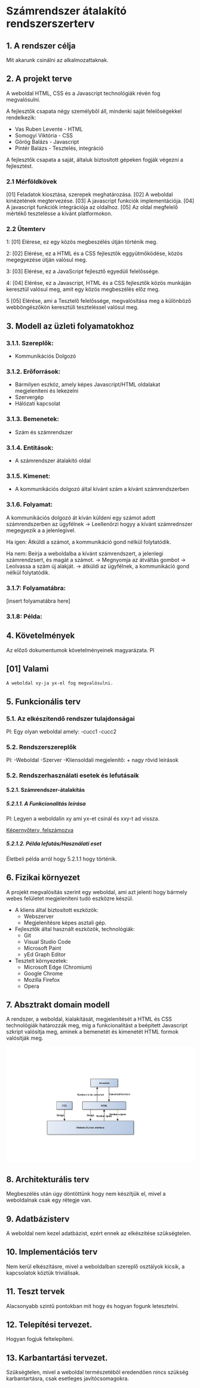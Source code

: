 # Számrendszer átalakító rendszerszerterv

## 1. A rendszer célja

Mit akarunk csinálni az alkalmozattaknak.

## 2. A projekt terve

A weboldal HTML, CSS és a Javascript technológiák révén fog megvalósulni.

A fejlesztők csapata négy személyből áll, mindenki saját felelőségekkel rendelkezik:
* Vas Ruben Levente - HTML
* Somogyi Viktória - CSS
* Görög Balázs - Javascript
* Pintér Balázs - Tesztelés, integráció

A fejlesztők csapata a saját, általuk biztosított gépeken fogják végezni a fejlesztést.


### 2.1 Mérföldkövek

[01] Feladatok kiosztása, szerepek meghatározása.
[02] A weboldal kinézetének megtervezése.
[03] A javascript funkciók implementációja.
[04] A javascript funkciók integrációja az oldalhoz.
[05] Az oldal megfelelő mértékő tesztelésse a kívánt platformokon.

### 2.2 Ütemterv

1: [01] Elérese, ez egy közös megbeszélés útján történik meg.

2: [02] Elérése, ez a HTML és a CSS fejlesztők eggyütmőködése, közös megegyezése útján valósul meg.

3: [03] Elérése, ez a JavaScript fejlesztő egyedüli felelőssége.

4: [04] Elérése, ez a Javascript, HTML és a CSS fejlesztők közös munkáján keresztül valósul meg, amit egy közös megbeszélés előz meg.

5  [05] Elérése, ami a Tesztelő felelőssége, megvalósítása meg a különböző webböngészőkön keresztüli teszteléssel valósul meg.

## 3. Modell az üzleti folyamatokhoz

### 3.1.1. Szereplők:
 * Kommunikációs Dolgozó

### 3.1.2. Erőforrások:
 * Bármilyen eszköz, amely képes Javascript/HTML oldalakat megjeleníteni és lekezelni
 * Szervergép
 * Hálózati kapcsolat
 
### 3.1.3. Bemenetek:
 * Szám és számrendszer

### 3.1.4. Entitások:
 * A számrendszer átalakító oldal

### 3.1.5. Kimenet:
 * A kommunikációs dolgozó által kívánt szám a kívánt számrendszerben

### 3.1.6. Folyamat:

A kommunikációs dolgozó át kíván küldeni egy számot adott számrendszerben az ügyfélnek -> Leellenőrzi hogyy a kívánt számrednszer megegyezik a a jelenlegivel.

Ha igen: Átküldi a számot, a kommunikáció gond nélkül folytatódik.

Ha nem: Beírja a weboldalba a kívánt számrendszert, a jelenlegi számrendzsert, és magát a számot. -> Megnyomja az átváltás gombot -> Leolvassa a szám új alakját. -> átküldi az ügyfélnek, a kommunikáció gond nélkül folytatódik.

### 3.1.7: Folyamatábra:

[insert folyamatábra here]


### 3.1.8: Példa:

## 4. Követelmények

Az előző dokumentumok követelményeinek magyarázata. Pl 
## [01] Valami
    A weboldal xy-ja yx-el fog megvalósulni.


## 5. Funkcionális terv

### 5.1. Az elkészítendő rendszer tulajdonságai

Pl: Egy olyan weboldal amely:
    -cucc1
    -cucc2

### 5.2. Rendszerszereplők
Pl:
    -Weboldal
    -Szerver
    -Kliensoldali megjelenítő: + nagy rövid leírások

### 5.2. Rendszerhasználati esetek és lefutásaik

#### 5.2.1. Számrendszer-átalakítás

##### 5.2.1.1. A Funkcionalitás leírása

Pl: Legyen a weboldalin xy ami yx-et csinál és xxy-t ad vissza.

[Képernyőterv, felszámozva]()

##### 5.2.1.2. Példa lefutás/Használati eset

Életbeli példa arról hogy 5.2.1.1 hogy történik.


## 6. Fizikai környezet

A projekt megvalósítás szerint egy weboldal, ami azt jelenti hogy bármely webes felületet megjeleníteni tudó eszközre készül.
 * A kliens által biztosított eszközök:
    - Webszerver
    - Megjelenítésre képes asztali gép.
* Fejlesztők által használt eszközök, technológiák:
    - Git
    - Visual Studio Code
    - Microsoft Paint
    - yEd Graph Editor
* Tesztelt környezetek:
    - Microsoft Edge (Chromium)
    - Google Chrome
    - Mozilla Firefox
    - Opera


## 7. Absztrakt domain modell

A rendszer, a weboldal, kialakítását, megjelenítését a HTML és CSS technológiák határozzák meg, míg a funkcionalitást a beépített Javascript szkript valósítja meg, aminek a bemenetét és kimenetét HTML formok valósítják meg.


![Domain modell gráf](/img/domainmodell.png)

## 8. Architekturális terv

Megbeszélés után úgy döntöttünk hogy nem készítjük el, mivel a weboldalnak csak egy rétegje van.



## 9. Adatbázisterv

A weboldal nem kezel adatbázist, ezért ennek az elkészítése szükségtelen.



## 10. Implementációs terv

Nem kerül elkészításre, mivel a weboldalban szereplő osztályok kicsik, a kapcsolatok köztük triviálisak.


## 11. Teszt tervek

Alacsonyabb szintű pontokban mit hogy és hogyan fogunk letesztelni.


## 12. Telepítési tervezet.

Hogyan fogjuk feltelepíteni.

## 13. Karbantartási tervezet.

Szükségtelen, mivel a weboldal természetéből eredendően nincs szükség karbantartásra, csak esetleges javítócsomagokra.